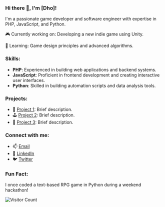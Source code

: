 ### Hi there 👋, I'm [Dho]!

I'm a passionate game developer and software engineer with expertise in PHP, JavaScript, and Python.

🎮 Currently working on: Developing a new indie game using Unity.

🌱 Learning: Game design principles and advanced algorithms.

### Skills:
- **PHP**: Experienced in building web applications and backend systems.
- **JavaScript**: Proficient in frontend development and creating interactive user interfaces.
- **Python**: Skilled in building automation scripts and data analysis tools.

### Projects:
- 🎲 [Project 1](link_to_project_1): Brief description.
- 🕹️ [Project 2](link_to_project_2): Brief description.
- 🚀 [Project 3](link_to_project_3): Brief description.

### Connect with me:
- 📫 [Email](mailto:youremail@example.com)
- 🔗 [LinkedIn](https://www.linkedin.com/in/yourprofile)
- 🐦 [Twitter](https://twitter.com/yourtwitter)

### Fun Fact:
I once coded a text-based RPG game in Python during a weekend hackathon!

![Visitor Count](https://visitor-badge.laobi.icu/badge?page_id=r1dhosaputs.r1dhosaputs)
